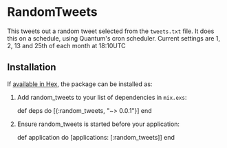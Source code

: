 # RandomTweets

This tweets out a random tweet selected from the `tweets.txt` file. It does this on a schedule, using Quantum's cron scheduler. Current settings are 1, 2, 13 and 25th of each month at 18:10UTC

## Installation

If [available in Hex](https://hex.pm/docs/publish), the package can be installed as:

  1. Add random_tweets to your list of dependencies in `mix.exs`:

        def deps do
          [{:random_tweets, "~> 0.0.1"}]
        end

  2. Ensure random_tweets is started before your application:

        def application do
          [applications: [:random_tweets]]
        end

